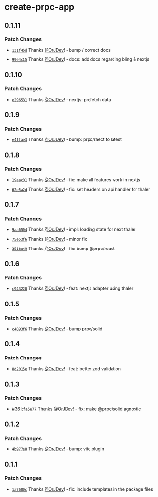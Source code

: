 # create-prpc-app

## 0.1.11

### Patch Changes

- [`131f4bd`](https://github.com/OrJDev/prpc/commit/131f4bd1eb3b01ba813c8defb1f0546f8d305b72) Thanks [@OrJDev](https://github.com/OrJDev)! - bump / correct docs

- [`99e4c15`](https://github.com/OrJDev/prpc/commit/99e4c15f0fda199fe6a387948b2507a3b1492eff) Thanks [@OrJDev](https://github.com/OrJDev)! - docs: add docs regarding bling & nextjs

## 0.1.10

### Patch Changes

- [`e296581`](https://github.com/OrJDev/prpc/commit/e296581f2c4264c3e84c6b44cd780a4c4df3f8e8) Thanks [@OrJDev](https://github.com/OrJDev)! - nextjs: prefetch data

## 0.1.9

### Patch Changes

- [`e4ffae3`](https://github.com/OrJDev/prpc/commit/e4ffae3ca912f99b9afa55fa9faa10f9c9d90dd9) Thanks [@OrJDev](https://github.com/OrJDev)! - bump: prpc/raect to latest

## 0.1.8

### Patch Changes

- [`19aac01`](https://github.com/OrJDev/prpc/commit/19aac01e73b012ca888ca556a706d1f63da671c2) Thanks [@OrJDev](https://github.com/OrJDev)! - fix: make all features work in nextjs

- [`62e5a2d`](https://github.com/OrJDev/prpc/commit/62e5a2d209c2f7cbc45bb8c3386d62656fa4015d) Thanks [@OrJDev](https://github.com/OrJDev)! - fix: set headers on api handler for thaler

## 0.1.7

### Patch Changes

- [`9aa6504`](https://github.com/OrJDev/prpc/commit/9aa65040dca46b55daf809c8e8d8ff787d2fc3af) Thanks [@OrJDev](https://github.com/OrJDev)! - impl: loading state for next thaler

- [`75e53f6`](https://github.com/OrJDev/prpc/commit/75e53f6a59ada67dbe4c530512d6ddaa563fab48) Thanks [@OrJDev](https://github.com/OrJDev)! - minor fix

- [`351ba49`](https://github.com/OrJDev/prpc/commit/351ba4918e836635558811bdda74437148287862) Thanks [@OrJDev](https://github.com/OrJDev)! - fix: bump @prpc/react

## 0.1.6

### Patch Changes

- [`c943220`](https://github.com/OrJDev/prpc/commit/c94322078fbec489feca07c36ea3b21ff98ee05b) Thanks [@OrJDev](https://github.com/OrJDev)! - feat: nextjs adapter using thaler

## 0.1.5

### Patch Changes

- [`c4093f6`](https://github.com/OrJDev/prpc/commit/c4093f6345d130c544a12a105ebafc3200eccade) Thanks [@OrJDev](https://github.com/OrJDev)! - bump prpc/solid

## 0.1.4

### Patch Changes

- [`8d2015e`](https://github.com/OrJDev/prpc/commit/8d2015e3cd3534cab4f3b663fc5cb162c7270aa1) Thanks [@OrJDev](https://github.com/OrJDev)! - feat: better zod validation

## 0.1.3

### Patch Changes

- [#36](https://github.com/OrJDev/prpc/pull/36) [`bfa5e77`](https://github.com/OrJDev/prpc/commit/bfa5e778b091de03a96e66873c5399b960562ade) Thanks [@OrJDev](https://github.com/OrJDev)! - fix: make @prpc/solid agnostic

## 0.1.2

### Patch Changes

- [`4b977e8`](https://github.com/OrJDev/prpc/commit/4b977e8ae67f7677b13cdde0f64a7eef52b4d013) Thanks [@OrJDev](https://github.com/OrJDev)! - bump: vite plugin

## 0.1.1

### Patch Changes

- [`1a7600c`](https://github.com/OrJDev/prpc/commit/1a7600cc751fc653218bb1e30640608b5a1da243) Thanks [@OrJDev](https://github.com/OrJDev)! - fix: include templates in the package files
